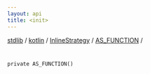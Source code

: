 ```yaml
---
layout: api
title: <init>
---
```

[stdlib](../../../index.md) / [kotlin](../../index.md) / [InlineStrategy](../index.md) / [AS_FUNCTION](index.md) / [<init>](_init_.md)

# <init>

```
private AS_FUNCTION()
```
